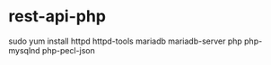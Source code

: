 # rest-api-php

sudo yum install httpd httpd-tools mariadb mariadb-server php php-mysqlnd php-pecl-json
